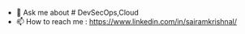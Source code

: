 
- 💬 Ask me about # DevSecOps,Cloud
- 📫 How to reach me :
https://www.linkedin.com/in/sairamkrishnal/


